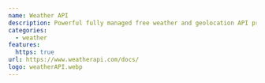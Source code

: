 ```yaml
---
name: Weather API
description: Powerful fully managed free weather and geolocation API provider.
categories:
  - weather
features:
  https: true
url: https://www.weatherapi.com/docs/
logo: weatherAPI.webp
---
```

